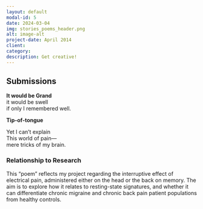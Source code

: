 ```yaml
---
layout: default
modal-id: 5
date: 2024-03-04
img: stories_poems_header.png
alt: image-alt
project-date: April 2014
client:
category:
description: Get creative! 
---
```


## Submissions

**It would be Grand**  
it would be swell  
if only I remembered well.  

**Tip-of-tongue**  

Yet I can’t explain  
This world of pain—  
mere tricks of my brain.

### Relationship to Research

This “poem” reflects my project regarding the interruptive effect of electrical pain, administered either on the head or the back on memory. The aim is to explore how it relates to resting-state signatures, and whether it can differentiate chronic migraine and chronic back pain patient populations from healthy controls.

